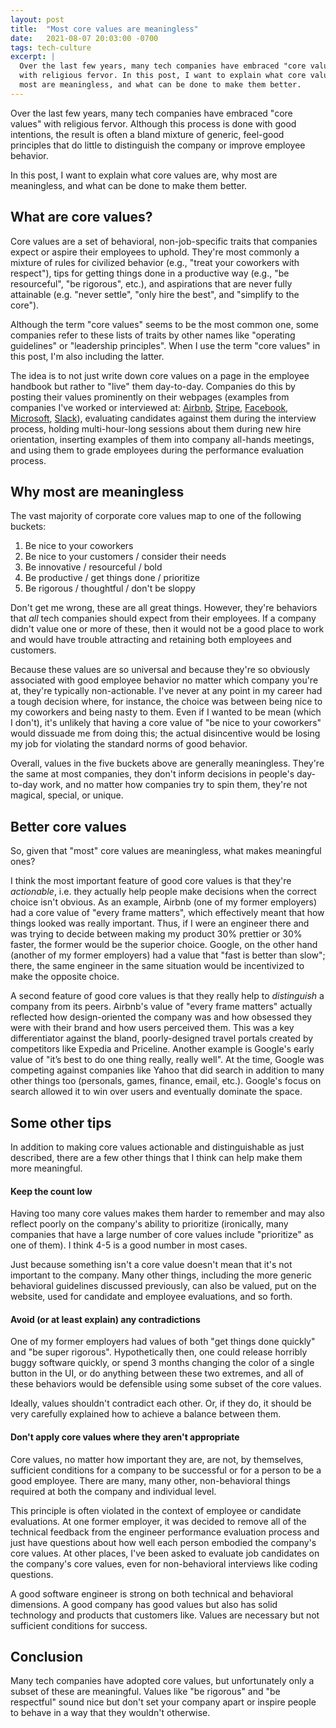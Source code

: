 ```yaml
---
layout: post
title:  "Most core values are meaningless"
date:   2021-08-07 20:03:00 -0700
tags: tech-culture
excerpt: |
  Over the last few years, many tech companies have embraced "core values"
  with religious fervor. In this post, I want to explain what core values are, why
  most are meaningless, and what can be done to make them better.
---
```


Over the last few years, many tech companies have embraced "core values"
with religious fervor. Although this process is done with good intentions,
the result is often a bland mixture of generic, feel-good principles that
do little to distinguish the company or improve employee behavior.

In this post, I want to explain what core values are, why most are meaningless,
and what can be done to make them better.

## What are core values?

Core values are a set of behavioral, non-job-specific traits that companies
expect or aspire their employees to uphold. They're most commonly a mixture of
rules for civilized behavior (e.g., "treat your coworkers with respect"),
tips for getting things done in a productive way (e.g., "be resourceful", "be rigorous",
etc.), and aspirations that are never fully attainable (e.g. "never settle", "only hire the best",
and "simplify to the core").

Although the term "core values" seems to be the most common one, some companies refer to these
lists of traits by other names like "operating guidelines" or "leadership principles". When I use
the term "core values" in this post, I'm also including the latter.

The idea is to not just write down core values on a page in the employee handbook
but rather to "live" them day-to-day. Companies do this by posting their
values prominently on their webpages (examples from companies I've worked or interviewed
at: [Airbnb](https://careers.airbnb.com/),
[Stripe](https://stripe.com/jobs/culture),
[Facebook](https://www.facebook.com/careers/facebook-life/),
[Microsoft](https://www.microsoft.com/en-us/about/corporate-values),
[Slack](https://slack.com/careers)), evaluating
candidates against them during the interview process, holding multi-hour-long
sessions about them during new hire orientation, inserting examples of them
into company all-hands meetings, and using them to grade employees during the
performance evaluation process.

## Why most are meaningless

The vast majority of corporate core values map to one of the following
buckets:

1. Be nice to your coworkers
2. Be nice to your customers / consider their needs
3. Be innovative / resourceful / bold
4. Be productive / get things done / prioritize
5. Be rigorous / thoughtful / don't be sloppy

Don't get me wrong, these are all great things. However, they're behaviors
that *all* tech companies should expect from their employees. If a company
didn't value one or more of these, then it would not be a good place to work
and would have trouble attracting and retaining both employees and customers.

Because these values are so universal and because they're so obviously
associated with good employee behavior no matter which company you're at,
they're typically non-actionable. I've never at any point in my career
had a tough decision where, for instance, the choice was between being nice
to my coworkers and being nasty to them. Even if I wanted to be mean (which
I don't), it's unlikely that having a core value of "be nice to your coworkers"
would dissuade me from doing this; the actual disincentive would be losing
my job for violating the standard norms of good behavior.

Overall, values in the five buckets above are generally meaningless.
They're the same at most companies, they don't inform decisions in people's
day-to-day work, and no matter how companies try to spin them, they're not
magical, special, or unique.

## Better core values

So, given that "most" core values are meaningless, what makes meaningful ones?

I think the most important feature of good core values is that they're *actionable*, i.e.
they actually help people make decisions when the correct choice isn't obvious. As an example,
Airbnb (one of my former employers) had a core value of "every frame matters", which
effectively meant that how things looked was really important. Thus, if I were an
engineer there and was trying to decide between making my product 30% prettier or 30%
faster, the former would be the superior choice. Google, on the other hand (another of my
former employers) had a value that "fast is better than slow"; there, the same engineer
in the same situation would be incentivized to make the opposite choice.

A second feature of good core values is that they really help to *distinguish* a company
from its peers. Airbnb's value of "every frame matters" actually reflected how design-oriented
the company was and how obsessed they were with their brand and how users perceived them.
This was a key differentiator against the bland, poorly-designed travel portals created by
competitors like Expedia and Priceline. Another example is Google's early value of "it’s best to do
one thing really, really well". At the time, Google was competing against companies like Yahoo
that did search in addition to many other things too (personals, games, finance, email, etc.).
Google's focus on search allowed it to win over users and eventually dominate the space.

## Some other tips

In addition to making core values actionable and distinguishable as just described, there are a
few other things that I think can help make them more meaningful.

#### Keep the count low

Having too many core values makes them harder to remember and may also reflect poorly on
the company's ability to prioritize (ironically, many companies that have a large number of
core values include "prioritize" as one of them). I think 4-5 is a good number
in most cases.

Just because something isn't a core value doesn't mean that it's not important to the company.
Many other things, including the more generic behavioral guidelines discussed previously, can
also be valued, put on the website, used for candidate and employee evaluations, and so forth.

#### Avoid (or at least explain) any contradictions

One of my former employers had values of both "get things done quickly" and "be super
rigorous". Hypothetically then, one could release horribly buggy software quickly, or
spend 3 months changing the color of a single button in the UI, or do anything between
these two extremes, and all of these behaviors would be defensible using some subset
of the core values.

Ideally, values shouldn't contradict each other. Or, if they do, it should be very carefully
explained how to achieve a balance between them.

#### Don't apply core values where they aren't appropriate

Core values, no matter how important they are, are not, by themselves, sufficient conditions
for a company to be successful or for a person to be a good employee. There are many, many other,
non-behavioral things required at both the company and individual level.

This principle is often violated in the context of employee or candidate evaluations.
At one former employer, it was decided to remove all of the technical feedback from the engineer
performance evaluation process and just have questions about how well each person embodied the
company's core values. At other places, I've been asked to evaluate job candidates on the
company's core values, even for non-behavioral interviews like coding questions.

A good software engineer is strong on both technical and behavioral dimensions. A good company
has good values but also has solid technology and products that customers like. Values are necessary
but not sufficient conditions for success.

## Conclusion

Many tech companies have adopted core values, but unfortunately only a subset of these
are meaningful. Values like "be rigorous" and "be respectful" sound nice but don't set your
company apart or inspire people to behave in a way that they wouldn't otherwise.